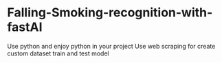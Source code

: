 # Falling-Smoking-recognition-with-fastAI
Use python and enjoy python in your project
Use web scraping for create custom dataset
train and test model

